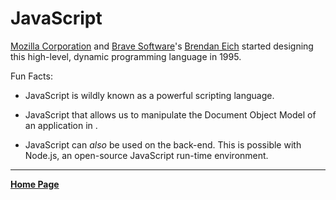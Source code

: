 # JavaScript

[Mozilla Corporation](https://www.mozilla.org/en-US/foundation/moco/) and [Brave Software](https://brave.com/)'s [Brendan Eich](https://github.com/BrendanEich) started designing this high-level, dynamic programming language in 1995.

Fun Facts:

- JavaScript is wildly known as a powerful scripting language.

- JavaScript that allows us to manipulate the Document Object Model of an application in .

- JavaScript can _also_ be used on the back-end. This is possible with Node.js, an open-source JavaScript run-time environment.

---

**[Home Page](../index.md)**
